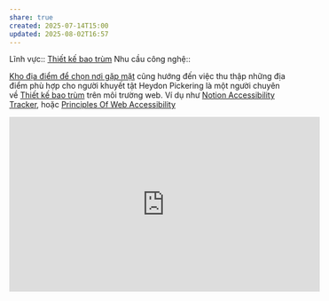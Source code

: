 ```yaml
---
share: true
created: 2025-07-14T15:00
updated: 2025-08-02T16:57
---
```

Lĩnh vực:: [Thiết kế bao trùm](../../L%C4%A9nh%20v%E1%BB%B1c/Thi%E1%BA%BFt%20k%E1%BA%BF%20bao%20tr%C3%B9m.md)
Nhu cầu công nghệ:: 

[Kho địa điểm để chọn nơi gặp mặt](../../Gi%E1%BA%A3i%20ph%C3%A1p%20k%E1%BB%B9%20thu%E1%BA%ADt/H%E1%BA%ADu%20c%E1%BA%A7n/N%C6%A1i%20g%E1%BA%B7p%20m%E1%BA%B7t%20tr%E1%BB%B1c%20ti%E1%BA%BFp/index.md) cũng hướng đến việc thu thập những địa điểm phù hợp cho người khuyết tật
Heydon Pickering là một người chuyên về [Thiết kế bao trùm](../../L%C4%A9nh%20v%E1%BB%B1c/Thi%E1%BA%BFt%20k%E1%BA%BF%20bao%20tr%C3%B9m.md) trên môi trường web. Ví dụ như [Notion Accessibility Tracker](https://heydonheydon.gumroad.com/l/notion-accessibility-tracker), hoặc [Principles Of Web Accessibility](https://github.com/Heydon/principles-of-web-accessibility)

<iframe width="560" height="315" src="https://www.youtube.com/embed/6BVNAWVjK1s?si=AwYnIANVhZtIHyLO" title="YouTube video player" frameborder="0" allow="accelerometer; autoplay; clipboard-write; encrypted-media; gyroscope; picture-in-picture; web-share" referrerpolicy="strict-origin-when-cross-origin" allowfullscreen></iframe>